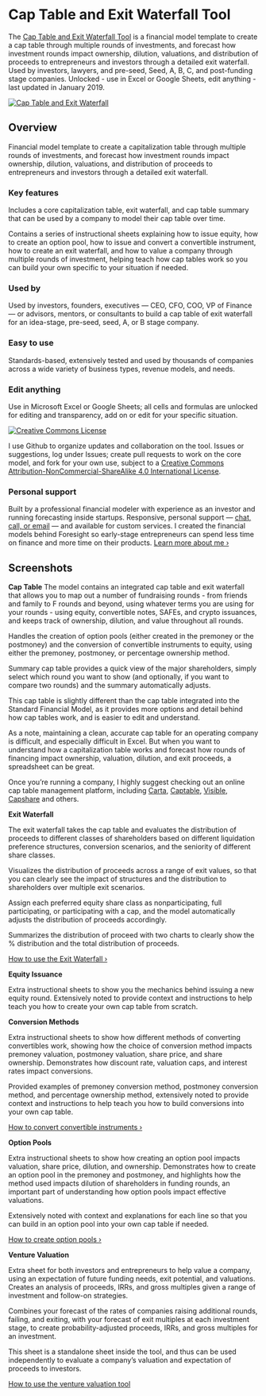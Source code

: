 # Cap Table and Exit Waterfall Tool

The [Cap Table and Exit Waterfall Tool](https://foresight.is/cap-table) is a financial model template to create a cap table through multiple rounds of investments, and forecast how investment rounds impact ownership, dilution, valuations, and distribution of proceeds to entrepreneurs and investors through a detailed exit waterfall. Used by investors, lawyers, and pre-seed, Seed, A, B, C, and post-funding stage companies. Unlocked - use in Excel or Google Sheets, edit anything - last updated in January 2019.

[![Cap Table and Exit Waterfall](https://foresight.is/assets/img/external/cap_table_demo.png)](https://foresight.is/learn/cap-table-overview)

## Overview
Financial model template to create a capitalization table through multiple rounds of investments, and forecast how investment rounds impact ownership, dilution, valuations, and distribution of proceeds to entrepreneurs and investors through a detailed exit waterfall.

### Key features
Includes a core capitalization table, exit waterfall, and cap table summary that can be used by a company to model their cap table over time.

Contains a series of instructional sheets explaining how to issue equity, how to create an option pool, how to issue and convert a convertible instrument, how to create an exit waterfall, and how to value a company through multiple rounds of investment, helping teach how cap tables work so you can build your own specific to your situation if needed.

### Used by
Used by investors, founders, executives — CEO, CFO, COO, VP of Finance — or advisors, mentors, or consultants to build a cap table of exit waterfall for an idea-stage, pre-seed, seed, A, or B stage company.

### Easy to use
Standards-based, extensively tested and used by thousands of companies across a wide variety of business types, revenue models, and needs.

### Edit anything
Use in Microsoft Excel or Google Sheets; all cells and formulas are unlocked for editing and transparency, add on or edit for your specific situation.

<a rel="license" href="http://creativecommons.org/licenses/by-nc-sa/4.0/"><img alt="Creative Commons License" style="border-width:0" src="https://i.creativecommons.org/l/by-nc-sa/4.0/88x31.png" /></a><br />

I use Github to organize updates and collaboration on the tool. Issues or suggestions, log under Issues; create pull requests to work on the core model, and fork for your own use, subject to a <a rel="license" href="http://creativecommons.org/licenses/by-nc-sa/4.0/">Creative Commons Attribution-NonCommercial-ShareAlike 4.0 International License</a>. 

### Personal support
Built by a professional financial modeler with experience as an investor and running forecasting inside startups. Responsive, personal support — [chat, call, or email](https://foresight.is/learn/contact) — and available for custom services. I created the financial models behind Foresight so early-stage entrepreneurs can spend less time on finance and more time on their products. [Learn more about me &rsaquo;](https://foresight.is/purpose)

## Screenshots

**Cap Table** The model contains an integrated cap table and exit waterfall that allows you to map out a number of fundraising rounds - from friends and family to F rounds and beyond, using whatever terms you are using for your rounds - using equity, convertible notes, SAFEs, and crypto issuances, and keeps track of ownership, dilution, and value throughout all rounds.

Handles the creation of option pools (either created in the premoney or the postmoney) and the conversion of convertible instruments to equity, using either the premoney, postmoney, or percentage ownership method.

Summary cap table provides a quick view of the major shareholders, simply select which round you want to show (and optionally, if you want to compare two rounds) and the summary automatically adjusts.

This cap table is slightly different than the cap table integrated into the Standard Financial Model, as it provides more options and detail behind how cap tables work, and is easier to edit and understand.

As a note, maintaining a clean, accurate cap table for an operating company is difficult, and especially difficult in Excel. But when you want to understand how a capitalization table works and forecast how rounds of financing impact ownership, valuation, dilution, and exit proceeds, a spreadsheet can be great.

Once you’re running a company, I highly suggest checking out an online cap table management platform, including [Carta](https://carta.com/), [Captable](https://captable.io/), [Visible](https://visible.vc), [Capshare](https://www.capshare.com/) and others.

**Exit Waterfall**

The exit waterfall takes the cap table and evaluates the distribution of proceeds to different classes of shareholders based on different liquidation preference structures, conversion scenarios, and the seniority of different share classes.

Visualizes the distribution of proceeds across a range of exit values, so that you can clearly see the impact of structures and the distribution to shareholders over multiple exit scenarios.

Assign each preferred equity share class as nonparticipating, full participating, or participating with a cap, and the model automatically adjusts the distribution of proceeds accordingly.

Summarizes the distribution of proceed with two charts to clearly show the % distribution and the total distribution of proceeds.

[How to use the Exit Waterfall ›](https://foresight.is/learn/cap-table-waterfall)

**Equity Issuance**

Extra instructional sheets to show you the mechanics behind issuing a new equity round. Extensively noted to provide context and instructions to help teach you how to create your own cap table from scratch.

**Conversion Methods**

Extra instructional sheets to show how different methods of converting convertibles work, showing how the choice of conversion method impacts premoney valuation, postmoney valuation, share price, and share ownership. Demonstrates how discount rate, valuation caps, and interest rates impact conversions.

Provided examples of premoney conversion method, postmoney conversion method, and percentage ownership method, extensively noted to provide context and instructions to help teach you how to build conversions into your own cap table.

[How to convert convertible instruments ›](https://foresight.is/learn/cap-table-conversion)

**Option Pools**

Extra instructional sheets to show how creating an option pool impacts valuation, share price, dilution, and ownership. Demonstrates how to create an option pool in the premoney and postmoney, and highlights how the method used impacts dilution of shareholders in funding rounds, an important part of understanding how option pools impact effective valuations.

Extensively noted with context and explanations for each line so that you can build in an option pool into your own cap table if needed.

[How to create option pools ›](https://foresight.is/learn/cap-table-option-pool)

**Venture Valuation**

Extra sheet for both investors and entrepreneurs to help value a company, using an expectation of future funding needs, exit potential, and valuations. Creates an analysis of proceeds, IRRs, and gross multiples given a range of investment and follow-on strategies.

Combines your forecast of the rates of companies raising additional rounds, failing, and exiting, with your forecast of exit multiples at each investment stage, to create probability-adjusted proceeds, IRRs, and gross multiples for an investment.

This sheet is a standalone sheet inside the tool, and thus can be used independently to evaluate a company’s valuation and expectation of proceeds to investors.

[How to use the venture valuation tool](https://foresight.is/learn/venture-valuation)
